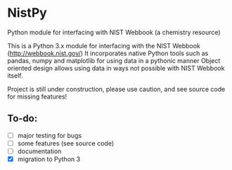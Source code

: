 # NistPy

Python module for interfacing with NIST Webbook (a chemistry resource)

This is a Python 3.x module for interfacing with the NIST Webbook (http://webbook.nist.gov/)
It incorporates native Python tools such as pandas, numpy and matplotlib for using data in a pythonic manner
Object oriented design allows using data in ways not possible with NIST Webbook itself.

Project is still under construction, please use caution, and see source code for missing features!

## To-do:

 - [ ] major testing for bugs
 - [ ] some features (see source code)
 - [ ] documentation
 - [x] migration to Python 3
